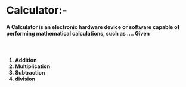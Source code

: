 # Calculator:- 

<h4>A Calculator is an electronic hardware device or software capable of performing mathematical calculations, such as .... Given</h4>

<br>

<h4>

<ol>
  
  <li>Addition</li>
  
  <li>Multiplication</li>
  
  <li>Subtraction</li>
  
  <li>division</li>
  
</ol>
  
</h4>

